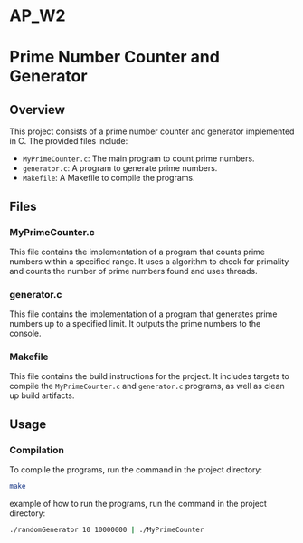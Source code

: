 # AP_W2
# Prime Number Counter and Generator

## Overview

This project consists of a prime number counter and generator implemented in C. The provided files include:
- `MyPrimeCounter.c`: The main program to count prime numbers.
- `generator.c`: A program to generate prime numbers.
- `Makefile`: A Makefile to compile the programs.

## Files

### MyPrimeCounter.c

This file contains the implementation of a program that counts prime numbers within a specified range. It uses a algorithm to check for primality and counts the number of prime numbers found and uses threads.

### generator.c

This file contains the implementation of a program that generates prime numbers up to a specified limit. It outputs the prime numbers to the console.

### Makefile

This file contains the build instructions for the project. It includes targets to compile the `MyPrimeCounter.c` and `generator.c` programs, as well as clean up build artifacts.

## Usage

### Compilation

To compile the programs, run the command in the project directory:

```sh
make
```
example of how to run the programs, run the command in the project directory:
```sh
./randomGenerator 10 10000000 | ./MyPrimeCounter
